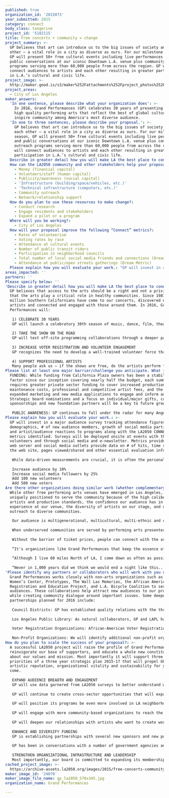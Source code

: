 ```yaml
---
published: true
organization_id: '2015073'
year_submitted: 2015
category: connect
body_class: tangerine
project_id: '5102115'
title: Free concerts + community = change
project_summary: >-
  GP believes that art can introduce us to the big issues of society and to each
  other – a vital role in a city as diverse as ours. For our milestone season,
  GP will present 50+ free cultural events including live performances and
  public conversations at our iconic Downtown L.A. venue plus community outreach
  programs serving more than 60,000 people from across the region. GP will
  connect audiences to artists and each other resulting in greater participation
  in L.A.’s cultural and civic life.
project_image: >-
  http://maker.good.is/s3/maker%252Fattachments%252Fproject_photos%252Fimages%252F24070%252Fdisplay%252Fgp_la2050_570x345.jpg=c570x385
project_areas:
  - City of Los Angeles
maker_answers:
  'In one sentence, please describe what your organization does': >-
    In 2016, Grand Performances (GP) celebrates 30 years of presenting FREE,
    high quality performing arts that reflect the best of global culture and
    inspire community among America's most diverse audience.
  'In one to three sentences, please describe your proposal.': >-
    GP believes that art can introduce us to the big issues of society and to
    each other – a vital role in a city as diverse as ours. For our milestone
    season, GP will present 50+ free cultural events including live performances
    and public conversations at our iconic Downtown L.A. venue plus community
    outreach programs serving more than 60,000 people from across the region. GP
    will connect audiences to artists and each other resulting in greater
    participation in L.A.’s cultural and civic life.
  Describe in greater detail how you will make LA the best place to connect.: "GP believes that access to the arts should be a right and not a privilege and that the arts play a critical role in healthy communities.  Since 1987, a million Southern Californians have come to our concerts, discovered new artists and connected and engaged with those around them. In 2016, Grand Performances will:\r\n\r\n1) CELEBRATE 30 YEARS\r\nGP will launch a celebratory 30th season of music, dance, film, theater and spoken word that addresses local, national and even international issues through the performing arts. These programs will be complemented by post-show discussions, community gatherings, and online forums to encourage active participation from the community. This will include the second year of “re:ARRANGED - Muslim Cultures Illuminated” a 22-month cultural exchange and artist residency project that expands the definition of Muslim culture for participating local artists, underserved youth, and the general public. \r\n\r\n2) TAKE THE SHOW ON THE ROAD \r\nGP will test off-site programming collaborations through a deeper partnership with the Los Angeles City Public Library (LAPL).  This will include a series of Poetry Writing and Performance workshops at three South L.A. branch libraries and a series of five viewing and discussion programs in East and North L.A. branch libraries around the “Latino Americans 500 Years of History” public programming initiative produced by the National Endowment for the Humanities (NEH) and the American Library Association (ALA).\r\n \r\n3) INCREASE VOTER REGISTRATION AND VOLUNTEER ENGAGEMENT\r\nGP recognizes the need to develop a well-trained volunteer force that is deeply engaged with and actively involved in the organization - as \"music docents\" for the larger audience during our free concert series, or goodwill brand ambassadors at offsite events. GP will deepen current partnerships with community organizations to engage audiences around voter registration and volunteer engagement. Organizations like the African American Voter Registration and Education Project and other community-focused operations will be onsite at our performances and be complemented by a social media campaign. \r\n\r\n4) SUPPORT PROFESSIONAL ARTISTS\r\nMany people ask us – if the shows are free, do the artists perform for free? Not only are talented local and international artists paid competitive fees, they are supported by a crew of seasoned theatre professionals and work with our Director of Programming to develop new work and create one-of-a-kind programs. "
  How can the LA2050 community and other stakeholders help your proposal succeed?:
    - Money (financial capital)
    - Volunteers/staff (human capital)
    - Publicity/awareness (social capital)
    - 'Infrastructure (building/space/vehicles, etc.)'
    - 'Technical infrastructure (computers, etc.)'
    - Community outreach
    - Network/relationship support
  How do you plan to use these resources to make change?:
    - Conduct research
    - Engage residents and stakeholders
    - Expand a pilot or a program
  Where will you be working?:
    - City of Los Angeles
  How will your proposal improve the following “Connect” metrics?:
    - Rates of volunteerism
    - Voting rates by race
    - Attendance at cultural events
    - Number of public transit riders
    - Participation in neighborhood councils
    - Total number of local social media friends and connections (Dream Metric)
    - Attendance at public/open streets gatherings (Dream Metric)
  Please explain how you will evaluate your work.: "GP will invest in a major audience survey tracking attendance figures, demographics, # of new audience members, growth of social media participation, and artist/audience reactions to programs along with the LA2050 CONNECT metrics identified. Surveys will be deployed onsite at events with the help of volunteers and through social media and e-newsletter. Metrics provided by our web server and social media outlets provide data on # of hits, time spent on the web site, pages viewed/shared and other essential evaluation information. \r\n\r\nWhile data-driven measurements are crucial, it is often the personal anecdote or story that best relates the impact of our work in the community and these stories are gathered online and through participatory activities (a new StoryCorps style initiative) at live events.  A successful project will meet or exceed the following goals:\r\n\r\nIncrease audience by 10%\r\nIncrease social media followers by 25% \r\nAdd 100 new volunteers\r\nAdd 500 new voters"
areas_impacted: ''
partners: ''
Please specify below: ''
'Describe in greater detail how you will make LA the best place to connect:': >-
  GP believes that access to the arts should be a right and not a privilege and
  that the arts play a critical role in healthy communities. Since 1987, a
  million Southern Californians have come to our concerts, discovered new
  artists and connected and engaged with those around them. In 2016, Grand
  Performances will:
   
   1) CELEBRATE 30 YEARS
   GP will launch a celebratory 30th season of music, dance, film, theater and spoken word that addresses local, national and even international issues through the performing arts. These programs will be complemented by post-show discussions, community gatherings, and online forums to encourage active participation from the community. This will include the second year of “re:ARRANGED - Muslim Cultures Illuminated” a 22-month cultural exchange and artist residency project that expands the definition of Muslim culture for participating local artists, underserved youth, and the general public. 
   
   2) TAKE THE SHOW ON THE ROAD 
   GP will test off-site programming collaborations through a deeper partnership with the Los Angeles City Public Library (LAPL). This will include a series of Poetry Writing and Performance workshops at three South L.A. branch libraries and a series of five viewing and discussion programs in East and North L.A. branch libraries around the “Latino Americans 500 Years of History” public programming initiative produced by the National Endowment for the Humanities (NEH) and the American Library Association (ALA).
    
   3) INCREASE VOTER REGISTRATION AND VOLUNTEER ENGAGEMENT
   GP recognizes the need to develop a well-trained volunteer force that is deeply engaged with and actively involved in the organization - as "music docents" for the larger audience during our free concert series, or goodwill brand ambassadors at offsite events. GP will deepen current partnerships with community organizations to engage audiences around voter registration and volunteer engagement. Organizations like the African American Voter Registration and Education Project and other community-focused operations will be onsite at our performances and be complemented by a social media campaign. 
   
   4) SUPPORT PROFESSIONAL ARTISTS
   Many people ask us – if the shows are free, do the artists perform for free? Not only are talented local and international artists paid competitive fees, they are supported by a crew of seasoned theatre professionals and work with our Director of Programming to develop new work and create one-of-a-kind programs.
Please list at least one major barrier/challenge you anticipate. What is your strategy for overcoming these obstacles?: >-
  FUNDING: While funding from California Plaza owners has been a stabilizing
  factor since our inception covering nearly half the budget, each summer
  requires greater private sector funding to cover increased production and
  maintenance costs, professional and competitive artist fees, and the costs of
  expanded marketing and new media applications to engage and inform audiences.
  Strategic board nominations and a focus on individual/major gifts, corporate
  sponsorships and new foundation partners will be a key to future growth. 
   
   PUBLIC AWARENESS: GP continues to fall under the radar for many Angelenos because there are numerous free public events from which to choose. GP has proactively embraced technology – recently improving our website and social media messaging - and 2016 will include a re-branding and viral video campaign. Being part of the LA2050 Challenge gives GP exposure on a wider public platform and helps us educate audiences about our values and message.
Please explain how you will evaluate your work.: >-
  GP will invest in a major audience survey tracking attendance figures,
  demographics, # of new audience members, growth of social media participation,
  and artist/audience reactions to programs along with the LA2050 CONNECT
  metrics identified. Surveys will be deployed onsite at events with the help of
  volunteers and through social media and e-newsletter. Metrics provided by our
  web server and social media outlets provide data on # of hits, time spent on
  the web site, pages viewed/shared and other essential evaluation information. 
   
   While data-driven measurements are crucial, it is often the personal anecdote or story that best relates the impact of our work in the community and these stories are gathered online and through participatory activities (a new StoryCorps style initiative) at live events. A successful project will meet or exceed the following goals:
   
   Increase audience by 10%
   Increase social media followers by 25% 
   Add 100 new volunteers
   Add 500 new voters
Are there other organizations doing similar work (whether complementary or competitive)? What is unique about your proposed approach?: >-
  While other free performing arts venues have emerged in Los Angeles, GP is
  uniquely positioned to serve the community because of the high caliber of our
  artists and production standards, the confidence our audience has in their
  experience at our venue, the diversity of artists on our stage, and deep
  outreach to diverse communities. 
   
   Our audience is multigenerational, multicultural, multi-ethnic and comes from every socio-economic group and geographic area of L.A. County creating an inclusive environment ripe for cultural exchange and community building. Nearly half of our audience is below the median family income for LA County ($55,476). 
   
   When underserved communities are served by performing arts presenters, it is typically through outreach activities separate from the primary performing arts program or through limited free ticket distribution. GP believes that underserved communities are served best when integrated into a diverse audience experiencing a rich and varied program. Multiple programming initiatives/themes are woven through each season that inspire and direct our community engagement strategies. It is this thoughtfully-curated programming that sets GP apart.
   
   Without the barrier of ticket prices, people can connect with the art and each other in deeper and more meaningful ways. Grand Performances builds community and promotes cross-cultural understanding by providing the opportunity to see one’s own culture validated and the chance to get an informed view of other cultures. 
   
   “It's organizations like Grand Performances that keep the essence of communities alive through the power of love...the power of music.” - artist Fared Shafinury (2013)
   
   “Although I live 60 miles North of LA, I come down as often as possible to get arts and culture. I have been exposed to so much diverse, exotic music by GP, and met so many kind and wonderful people. The oasis that is California Plaza is an amazing open air showcase nestled in the heart of DTLA. If it weren't for music, I wouldn't be here today. Thanks to Grand Performances, for enriching our lives with so much good stuff. I can't wait for the next season.” - audience member Lamar (2014)
   
   “Never in 1,000 years did we think we would end a night like this....Stevie Wonder. The stage was on fire… LaLa land is alive and thankful tonight. From Downey, CA we always have loved Grand Performances… thank you for keeping it REAL.” – audience member Anita (2013)
'Please identify any partners or collaborators who will work with you on this project. How much of the $100,000 grant award will each partner receive?': >-
  Grand Performances works closely with non-arts organizations such as Downtown
  Women’s Center, Prototypes, The Wall Las Memorias, the African American Voter
  Registration and Education Project, and L.A. Bicycle Coalition to serve our
  audiences. These collaborations help attract new audiences to our programs
  while creating community dialogue around important issues. Some deeper
  partnerships planned for 2016 include:
   
   Council Districts: GP has established quality relations with the three Councilmembers serving the populations living within 3-5 miles of our primary venue and will continue to appropriately engage their field deputies to deepen relations with their constituents.
   
   Los Angeles Public Library: As natural collaborators, GP and LAPL have had formal and informal relations for over a decade and meetings between key staff are often held to discuss collaborative options. There have been coordinated engagements for GP artists; distribution of collateral through LAPL branches, and “Songs in the Key of LA” a major 2013 presentation which brought music from the LAPL sheet music collection to life on the GP stage drawing more than 3,500 Angelenos.
   
   Voter Registration Organizations: African-American Voter Registration and Education Project and others will be invited to be part of an onsite registration effort.
   
   Non-Profit Organizations: We will identify additional non-profit organizations in the Chicano/Latino community to dovetail with programming related to the Chicano Moratorium.
How do you plan to scale the success of your proposal?: >-
  A successful LA2050 project will raise the profile of Grand Performances,
  reinvigorate our base of supporters, and educate a whole new constituency
  about our values and mission. Most importantly it will support three core
  priorities of a three year strategic plan 2015-17 that will propel GP’s
  artistic reputation, organizational vitality and sustainability for years to
  come. 
   
   EXPAND AUDIENCE BREADTH AND ENGAGEMENT
   GP will use data garnered from LA2050 surveys to better understand what motivates our audiences and test various modes of communication to reach deep and repeatedly into communities.
   
   GP will continue to create cross-sector opportunities that will expand our audience reach while bringing information about our partners’ services to all of the people in our audiences. 
   
   GP will position its programs be even more involved in LA neighborhoods; GP leadership has been in conversation with elected officials who are interested in securing special funding to bring GP programs to their districts because not all residents are willing and able to travel to Downtown for programs.
   
   GP will engage with more community-based organizations to reach the “high-hanging fruit” – those people, who for various cultural reasons are least likely to become part of our audiences.
   
   GP will deepen our relationships with artists who want to create work of importance and relevance to LA; and, in other ways, expand on our mission to bring performing arts to diverse audiences.
   
   ENHANCE AND DIVERSIFY FUNDING
   GP is establishing partnerships with several new sponsors and new potential funders that are recognizing we are a mission-driven performing arts organization with high standards for presentation and audience development and an eye on demonstrating the role that the arts play in civil societies. 
   
   GP has been in conversations with a number of government agencies and leading foundations to discuss partnerships and support for initiatives and expanded community engagement.
   
   STRENGTHEN ORGANIZATIONAL INFRASTRUCTURE AND LEADERSHIP
   Most importantly, our board is committed to expanding its membership and securing the broad-based support needed to connect Angelenos all the way to 2050!
cached_project_image: >-
  https://archive-assets.la2050.org/images/2015/free-concerts-community-=-change/maker.good.is/s3/maker%252Fattachments%252Fproject_photos%252Fimages%252F24070%252Fdisplay%252Fgp_la2050_570x345.jpg=c570x385.jpg
maker_image_id: '24070'
maker_image_file_name: gp_la2050_570x345.jpg
organization_name: Grand Performances

---
```

